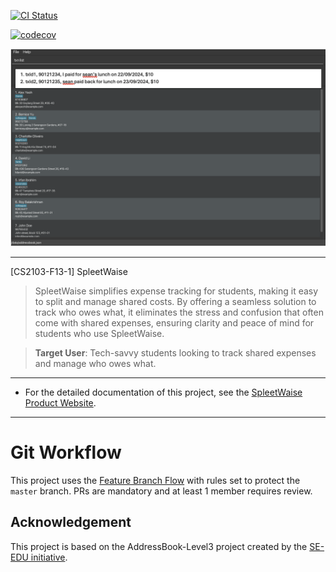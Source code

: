 [![CI Status](https://github.com/AY2425S1-CS2103-F13-1/tp/workflows/Java%20CI/badge.svg)](https://github.com/AY2425S1-CS2103-F13-1/tp/actions)

[![codecov](https://codecov.io/gh/AY2425S1-CS2103-F13-1/tp/graph/badge.svg?token=91MOH0UZHU)](https://codecov.io/gh/AY2425S1-CS2103-F13-1/tp)

![Ui](docs/images/Ui.png)

---
[CS2103-F13-1] SpleetWaise

> SpleetWaise simplifies expense tracking for students, making it easy to split
and manage shared costs. By offering a seamless solution to track who owes what,
it eliminates the stress and confusion that often come with shared expenses,
ensuring clarity and peace of mind for students who use SpleetWaise.

> **Target User**: Tech-savvy students looking to track shared expenses and manage who owes what.

---

* For the detailed documentation of this project, see the [SpleetWaise Product Website](https://ay2425s1-cs2103-f13-1.github.io/tp/).

---
# Git Workflow

This project uses the [Feature Branch Flow](https://nus-cs2103-ay2425s1.github.io/website/se-book-adapted/chapters/revisionControl.html#feature-branch-flow) with rules set to protect the `master` branch. PRs are mandatory and at least 1 member requires review.

## Acknowledgement

This project is based on the AddressBook-Level3 project created by the [SE-EDU initiative](https://se-education.org).
